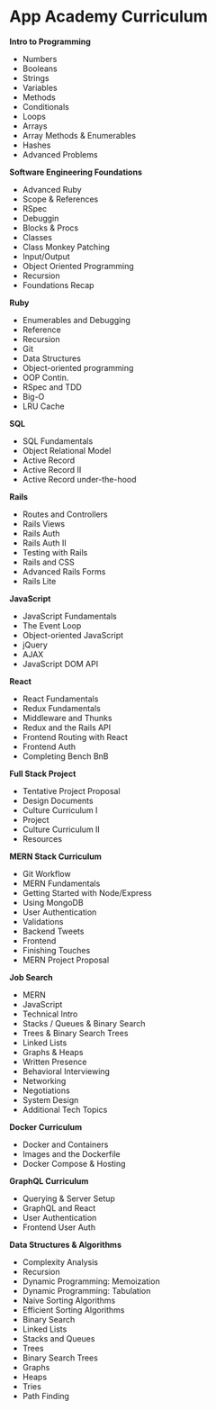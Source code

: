 
# App Academy Curriculum

**Intro to Programming**
* Numbers
* Booleans
* Strings
* Variables
* Methods
* Conditionals
* Loops
* Arrays
* Array Methods & Enumerables
* Hashes
* Advanced Problems

**Software Engineering Foundations**
* Advanced Ruby
* Scope & References
* RSpec
* Debuggin
* Blocks & Procs
* Classes
* Class Monkey Patching
* Input/Output
* Object Oriented Programming
* Recursion
* Foundations Recap

**Ruby**
* Enumerables and Debugging
* Reference
* Recursion
* Git
* Data Structures
* Object-oriented programming
* OOP Contin.
* RSpec and TDD
* Big-O
* LRU Cache

**SQL**
* SQL Fundamentals
* Object Relational Model
* Active Record
* Active Record II
* Active Record under-the-hood

**Rails**
* Routes and Controllers
* Rails Views
* Rails Auth
* Rails Auth II
* Testing with Rails
* Rails and CSS
* Advanced Rails Forms
* Rails Lite

**JavaScript**
* JavaScript Fundamentals
* The Event Loop
* Object-oriented JavaScript
* jQuery
* AJAX
* JavaScript DOM API

**React**
* React Fundamentals
* Redux Fundamentals
* Middleware and Thunks
* Redux and the Rails API
* Frontend Routing with React
* Frontend Auth
* Completing Bench BnB

**Full Stack Project**
* Tentative Project Proposal
* Design Documents
* Culture Curriculum I
* Project
* Culture Curriculum II
* Resources

**MERN Stack Curriculum**
* Git Workflow
* MERN Fundamentals
* Getting Started with Node/Express
* Using MongoDB
* User Authentication
* Validations
* Backend Tweets
* Frontend
* Finishing Touches
* MERN Project Proposal

**Job Search**
* MERN
* JavaScript
* Technical Intro
* Stacks / Queues & Binary Search
* Trees & Binary Search Trees
* Linked Lists
* Graphs & Heaps
* Written Presence
* Behavioral Interviewing
* Networking
* Negotiations
* System Design
* Additional Tech Topics

**Docker Curriculum**
* Docker and Containers
* Images and the Dockerfile
* Docker Compose & Hosting

**GraphQL Curriculum**
* Querying & Server Setup
* GraphQL and React
* User Authentication
* Frontend User Auth

**Data Structures & Algorithms**
* Complexity Analysis
* Recursion
* Dynamic Programming: Memoization
* Dynamic Programming: Tabulation
* Naive Sorting Algorithms
* Efficient Sorting Algorithms
* Binary Search
* Linked Lists
* Stacks and Queues
* Trees
* Binary Search Trees
* Graphs
* Heaps
* Tries
* Path Finding
